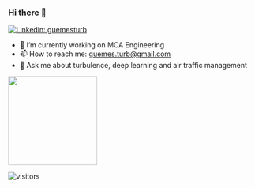 ### Hi there 👋
[![Linkedin: guemesturb](https://img.shields.io/badge/-thaianebraga-blue?style=flat-square&logo=Linkedin&logoColor=white&link=https://www.linkedin.com/in/alejandroguemes/)](https://www.linkedin.com/in/alejandroguemes/)

- 🔭 I’m currently working on MCA Engineering
- 📫 How to reach me: guemes.turb@gmail.com
- 💬 Ask me about turbulence, deep learning and air traffic management

<!--
**guemesturb/guemesturb** is a ✨ _special_ ✨ repository because its `README.md` (this file) appears on your GitHub profile.

Here are some ideas to get you started:


- 🌱 I’m currently learning ...
- 👯 I’m looking to collaborate on ...
- 🤔 I’m looking for help with ...
- 💬 Ask me about ...
- 😄 Pronouns: he/him
- ⚡ Fun fact: ...
-->

<img height="180em" src="https://github-readme-stats.vercel.app/api?username=guemesturb&show_icons=true&hide_border=true&&count_private=true&include_all_commits=true" />


![visitors](https://visitor-badge.glitch.me/badge?page_id=guemesturb.visitor-badge)
